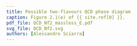 ```yaml
---
title: Possible two-flavours QCD phase diagram
caption: Figure 2.1(e) of {{ site.ref[0] }}.
pdf_file: QCD_Nf2_massless_E.pdf
svg_file: QCD_Nf2.svg
authors: [Alessandro Sciarra]
---
```

